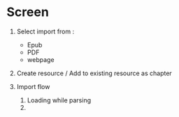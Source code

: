 # Screen

1. Select import from :

   - Epub
   - PDF
   - webpage

1. Create resource / Add to existing resource as chapter

1. Import flow
   1. Loading while parsing
   1.
